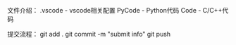 文件介绍：
.vscode - vscode相关配置
PyCode - Python代码
Code - C/C++代码

提交流程：
git add .
git commit -m "submit info"
git push